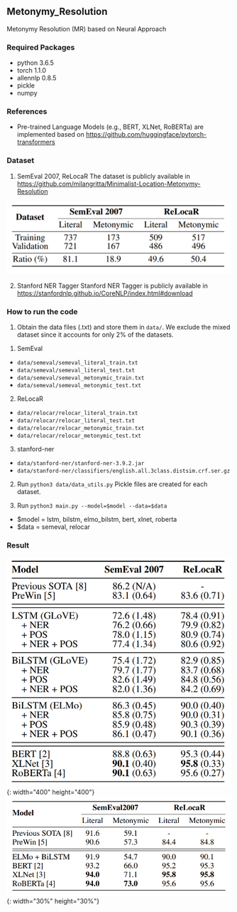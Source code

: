 ## Metonymy_Resolution
Metonymy Resolution (MR) based on Neural Approach

### Required Packages
- python 3.6.5 
- torch 1.1.0 
- allennlp 0.8.5
- pickle
- numpy

### References
- Pre-trained Language Models (e.g., BERT, XLNet, RoBERTa) are implemented based on https://github.com/huggingface/pytorch-transformers

### Dataset
1. SemEval 2007, ReLocaR
The dataset is publicly available in https://github.com/milangritta/Minimalist-Location-Metonymy-Resolution

![Corpus Stats](/images/Metonymy_Resolution_Stats.png)

2. Stanford NER Tagger
Stanford NER Tagger is publicly available in https://stanfordnlp.github.io/CoreNLP/index.html#download

### How to run the code
1. Obtain the data files (.txt) and store them in `data/`. 
We exclude the mixed dataset since it accounts for only 2% of the datasets.
1) SemEval
- `data/semeval/semeval_literal_train.txt`
- `data/semeval/semeval_literal_test.txt`
- `data/semeval/semeval_metonymic_train.txt`
- `data/semeval/semeval_metonymic_test.txt`

2) ReLocaR
- `data/relocar/relocar_literal_train.txt`
- `data/relocar/relocar_literal_test.txt`
- `data/relocar/relocar_metonymic_train.txt`
- `data/relocar/relocar_metonymic_test.txt`

3) stanford-ner
- `data/stanford-ner/stanford-ner-3.9.2.jar`
- `data/stanford-ner/classifiers/english.all.3class.distsim.crf.ser.gz`

2. Run `python3 data/data_utils.py`
Pickle files are created for each dataset. 

3. Run `python3 main.py --model=$model --data=$data`
- $model = lstm, bilstm, elmo_bilstm, bert, xlnet, roberta
- $data = semeval, relocar

### Result
![Results Acc](/images/Evaluation_Results_Acc.png){: width="400" height="400"}
![Results F1](/images/Evaluation_Results_F1.png){: width="30%" height="30%"}


